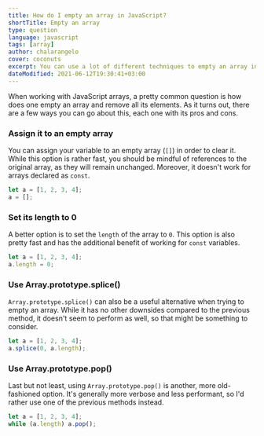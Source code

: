 ```yaml
---
title: How do I empty an array in JavaScript?
shortTitle: Empty an array
type: question
language: javascript
tags: [array]
author: chalarangelo
cover: coconuts
excerpt: You can use a lot of different techniques to empty an array in JavaScript. See which ones best suits your needs with this quick guide.
dateModified: 2021-06-12T19:30:41+03:00
---
```


When working with JavaScript arrays, a pretty common question is how does one empty an array and remove all its elements. As it turns out, there are a few ways you can go about this, each one with its pros and cons.

### Assign it to an empty array

You can assign your variable to an empty array (`[]`) in order to clear it. While this option is rather fast, you should be mindful of references to the original array, as they will remain unchanged. Moreover, it doesn't work for arrays declared as `const`.

```js
let a = [1, 2, 3, 4];
a = [];
```

### Set its length to 0

A better option is to set the `length` of the array to `0`. This option is also pretty fast and has the additional benefit of working for `const` variables.

```js
let a = [1, 2, 3, 4];
a.length = 0;
```

### Use Array.prototype.splice()

`Array.prototype.splice()` can also be a useful alternative when trying to empty an array. While it has no other downsides compared to the previous method, it doesn't seem to perform as well, so that might be something to consider.

```js
let a = [1, 2, 3, 4];
a.splice(0, a.length);
```

### Use Array.prototype.pop()

Last but not least, using `Array.prototype.pop()` is another, more old-fashioned option. It's generally more verbose and less performant, so I'd rather use one of the previous methods instead.

```js
let a = [1, 2, 3, 4];
while (a.length) a.pop();
```
